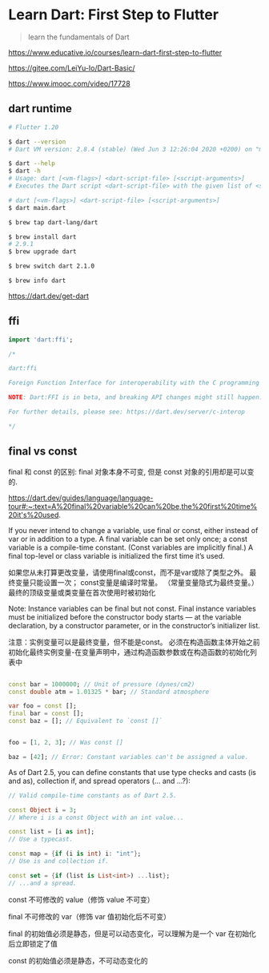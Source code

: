 # Learn Dart: First Step to Flutter

> learn the fundamentals of Dart

https://www.educative.io/courses/learn-dart-first-step-to-flutter

https://gitee.com/LeiYu-Io/Dart-Basic/

https://www.imooc.com/video/17728


## dart runtime

```sh
# Flutter 1.20

$ dart --version
# Dart VM version: 2.8.4 (stable) (Wed Jun 3 12:26:04 2020 +0200) on "macos_x64"

$ dart --help
$ dart -h
# Usage: dart [<vm-flags>] <dart-script-file> [<script-arguments>]
# Executes the Dart script <dart-script-file> with the given list of <script-arguments>.
```

```sh
# dart [<vm-flags>] <dart-script-file> [<script-arguments>]
$ dart main.dart

```

```sh
$ brew tap dart-lang/dart

$ brew install dart
# 2.9.1
$ brew upgrade dart

$ brew switch dart 2.1.0

$ brew info dart
```


https://dart.dev/get-dart


## ffi

```dart
import 'dart:ffi';

/*

dart:ffi

Foreign Function Interface for interoperability with the C programming language.

NOTE: Dart:FFI is in beta, and breaking API changes might still happen.

For further details, please see: https://dart.dev/server/c-interop

*/
```


## final vs const

final 和 const 的区别: final 对象本身不可变, 但是 const 对象的引用却是可以变的.


https://dart.dev/guides/language/language-tour#:~:text=A%20final%20variable%20can%20be,the%20first%20time%20it's%20used.


If you never intend to change a variable, use final or const, either instead of var or in addition to a type.
A final variable can be set only once; a const variable is a compile-time constant. (Const variables are implicitly final.) A final top-level or class variable is initialized the first time it’s used.

如果您从未打算更改变量，请使用final或const，而不是var或除了类型之外。
最终变量只能设置一次； const变量是编译时常量。 （常量变量隐式为最终变量。）最终的顶级变量或类变量在首次使用时被初始化

Note: Instance variables can be final but not const.
Final instance variables must be initialized before the constructor body starts — at the variable declaration, by a constructor parameter, or in the constructor’s initializer list.

注意：实例变量可以是最终变量，但不能是const。
必须在构造函数主体开始之前初始化最终实例变量-在变量声明中，通过构造函数参数或在构造函数的初始化列表中


```dart

const bar = 1000000; // Unit of pressure (dynes/cm2)
const double atm = 1.01325 * bar; // Standard atmosphere

var foo = const [];
final bar = const [];
const baz = []; // Equivalent to `const []`


foo = [1, 2, 3]; // Was const []

baz = [42]; // Error: Constant variables can't be assigned a value.

```

As of Dart 2.5, you can define constants that use type checks and casts (is and as), collection if, and spread operators (... and ...?):

```dart
// Valid compile-time constants as of Dart 2.5.

const Object i = 3;
// Where i is a const Object with an int value...

const list = [i as int];
// Use a typecast.

const map = {if (i is int) i: "int"};
// Use is and collection if.

const set = {if (list is List<int>) ...list};
// ...and a spread.

```

const 不可修改的 value（修饰 value 不可变）

final 不可修改的 var（修饰 var 值初始化后不可变）

final 的初始值必须是静态，但是可以动态变化，可以理解为是一个 var 在初始化后立即锁定了值

const 的初始值必须是静态，不可动态变化的


